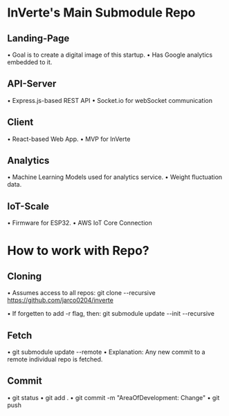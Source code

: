 # InVerte's Main Submodule Repo

## Landing-Page
• Goal is to create a digital image of this startup.
• Has Google analytics embedded to it.

## API-Server
• Express.js-based REST API
• Socket.io for webSocket communication

## Client
• React-based Web App.
• MVP for InVerte

## Analytics
• Machine Learning Models used for analytics service.
• Weight fluctuation data.

## IoT-Scale
• Firmware for ESP32.
• AWS IoT Core Connection

# How to work with Repo?

## Cloning
• Assumes access to all repos: 
 git clone --recursive https://github.com/jarco0204/inverte
 
• If forgetten to add -r flag, then:
 git submodule update --init --recursive
 
## Fetch
 • git submodule update --remote
 • Explanation: Any new commit to a remote individual repo is fetched.
 
## Commit 
 • git status
 • git add . 
 • git commit -m "AreaOfDevelopment: Change"
 • git push
 
 
 
 

